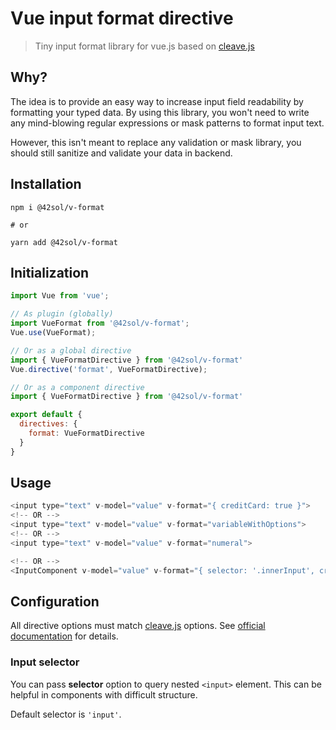 # Vue input format directive

> Tiny input format library for vue.js based on [cleave.js](https://github.com/nosir/cleave.js)

## Why?

The idea is to provide an easy way to increase input field readability by formatting your typed data. 
By using this library, you won't need to write any mind-blowing regular expressions or mask patterns
to format input text.

However, this isn't meant to replace any validation or mask library, you should still sanitize 
and validate your data in backend.

## Installation

```shell
npm i @42sol/v-format

# or

yarn add @42sol/v-format
```

## Initialization

```javascript
import Vue from 'vue';

// As plugin (globally)
import VueFormat from '@42sol/v-format';
Vue.use(VueFormat);

// Or as a global directive
import { VueFormatDirective } from '@42sol/v-format'
Vue.directive('format', VueFormatDirective);

// Or as a component directive
import { VueFormatDirective } from '@42sol/v-format'

export default {
  directives: {
    format: VueFormatDirective
  }
}
```

## Usage

```javascript
<input type="text" v-model="value" v-format="{ creditCard: true }">
<!-- OR -->
<input type="text" v-model="value" v-format="variableWithOptions">
<!-- OR -->
<input type="text" v-model="value" v-format="numeral">

<!-- OR -->
<InputComponent v-model="value" v-format="{ selector: '.innerInput', creditCard: true }" />
```

## Configuration

All directive options must match [cleave.js](https://github.com/nosir/cleave.js) options. 
See [official documentation](https://github.com/nosir/cleave.js/blob/master/doc/options.md) for details.

### Input selector

You can pass **selector**  option to query nested `<input>` element. 
This can be helpful in components with difficult structure.

Default selector is ```'input'```.
